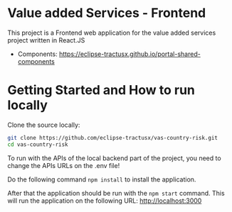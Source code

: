 # Value added Services - Frontend

This project is a Frontend web application for the value added services project written in React.JS

* Components: https://eclipse-tractusx.github.io/portal-shared-components

# Getting Started and How to run locally

Clone the source locally:

```sh
git clone https://github.com/eclipse-tractusx/vas-country-risk.git
cd vas-country-risk
```

To run with the APIs of the local backend part of the project, you need to change the APIs URLs on the .env file!

Do the following command `npm install` 
to install the application. 

After that the application should be run with
the `npm start` command. 
This will run the application on the following URL: [http://localhost:3000](http://localhost:3000)
